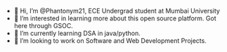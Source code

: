 - 👋 Hi, I’m @Phantonym21, ECE Undergrad student at Mumbai University
- 👀 I’m interested in learning more about this open source platform. Got here through GSOC.
- 🌱 I’m currently learning DSA in java/python.
- 💞️ I’m looking to work on Software and Web Development Projects.
 

<!---
Phantonym21/Phantonym21 is a ✨ special ✨ repository because its `README.md` (this file) appears on your GitHub profile.
You can click the Preview link to take a look at your changes.
--->
